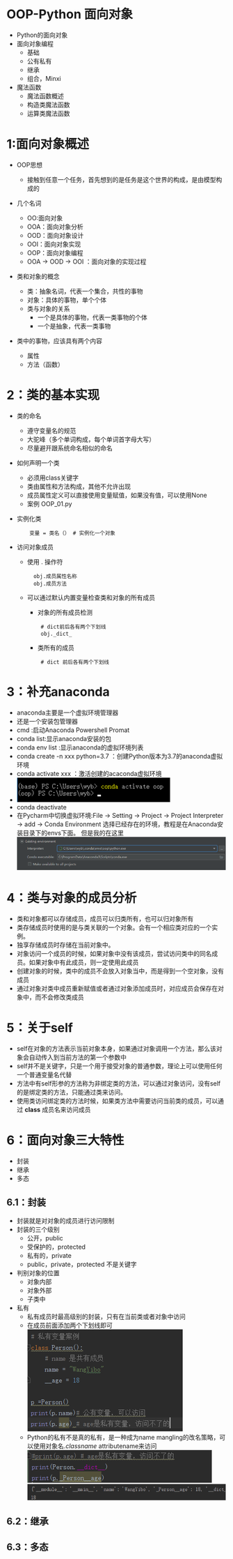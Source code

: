 # OOP-Python 面向对象
- Python的面向对象
- 面向对象编程
  - 基础
  - 公有私有
  - 继承
  - 组合，Minxi
- 魔法函数
  - 魔法函数概述
  - 构造类魔法函数
  - 运算类魔法函数

# 1:面向对象概述
- OOP思想
  - 接触到任意一个任务，首先想到的是任务是这个世界的构成，是由模型构成的
- 几个名词
  - OO:面向对象
  - OOA：面向对象分析
  - OOD：面向对象设计
  - OOI：面向对象实现
  - OOP：面向对象编程
  - OOA -> OOD -> OOI ：面向对象的实现过程

- 类和对象的概念
  - 类：抽象名词，代表一个集合，共性的事物
  - 对象：具体的事物，单个个体
  - 类与对象的关系
    - 一个是具体的事物，代表一类事物的个体
    - 一个是抽象，代表一类事物
- 类中的事物，应该具有两个内容
  - 属性
  - 方法（函数）

# 2：类的基本实现
- 类的命名
  - 遵守变量名的规范
  - 大驼峰（多个单词构成，每个单词首字母大写）
  - 尽量避开跟系统命名相似的命名
- 如何声明一个类
  - 必须用class关键字
  - 类由属性和方法构成，其他不允许出现
  - 成员属性定义可以直接使用变量赋值，如果没有值，可以使用None
  - 案例 OOP_01.py
- 实例化类

          变量 = 类名（） # 实例化一个对象
- 访问对象成员
  - 使用 . 操作符

          obj.成员属性名称
          obj.成员方法
  - 可以通过默认内置变量检查类和对象的所有成员
    - 对象的所有成员检测

           # dict前后各有两个下划线
           obj._dict_
    - 类所有的成员

           # dict 前后各有两个下划线
# 3：补充anaconda
- anaconda主要是一个虚拟环境管理器
- 还是一个安装包管理器
- cmd :启动Anaconda Powershell Promat
- conda list:显示anaconda安装的包
- conda env list :显示anaconda的虚拟环境列表
- conda create -n xxx python=3.7 ：创建Python版本为3.7的anaconda虚拟环境
- conda  activate xxx ：激活创建的acaconda虚拟环境
- ![切换](assets/markdown-img-paste-20190612230410614.png)
- conda deactivate
- 在Pycharm中切换虚拟环境:File -> Setting -> Project -> Project Interpreter -> add -> Conda Environment 选择已经存在的环境，教程是在Anaconda安装目录下的envs下面。
但是我的在这里![虚拟环境](assets/markdown-img-paste-20190612231810778.png)

# 4：类与对象的成员分析
- 类和对象都可以存储成员，成员可以归类所有，也可以归对象所有
- 类存储成员时使用的是与类关联的一个对象。会有一个相应类对应的一个实例。
- 独享存储成员时存储在当前对象中。
- 对象访问一个成员的时候，如果对象中没有该成员，尝试访问类中的同名成员。如果对象中有此成员，则一定使用此成员
- 创建对象的时候，类中的成员不会放入对象当中，而是得到一个空对象，没有成员
- 通过对象对类中成员重新赋值或者通过对象添加成员时，对应成员会保存在对象中，而不会修改类成员

# 5：关于self
- self在对象的方法表示当前对象本身，如果通过对象调用一个方法，那么该对象会自动传入到当前方法的第一个参数中
- self并不是关键字，只是一个用于接受对象的普通参数，理论上可以使用任何一个普通变量名代替
- 方法中有self形参的方法称为非绑定类的方法，可以通过对象访问，没有self的是绑定类的方法，只能通过类来访问。
- 使用类访问绑定类的方法时候，如果类方法中需要访问当前类的成员，可以通过 __class__ 成员名来访问成员
# 6：面向对象三大特性
- 封装
- 继承
- 多态
## 6.1：封装
- 封装就是对对象的成员进行访问限制
- 封装的三个级别
  - 公开，public
  - 受保护的，protected
  - 私有的，private
  - public，private，protected 不是关键字
- 判别对象的位置
  - 对象内部
  - 对象外部
  - 子类中
- 私有
  - 私有成员时最高级别的封装，只有在当前类或者对象中访问
  - 在成员前面添加两个下划线即可
![私有变量案例](assets/markdown-img-paste-20190613193030171.png)
  - Python的私有不是真的私有，是一种成为name mangling的改名策略，可以使用对象名._classname_ attributename来访问
  ![1](assets/markdown-img-paste-20190613193530420.png)
  ![2](assets/markdown-img-paste-2019061319355266.png)
## 6.2：继承
## 6.3：多态
